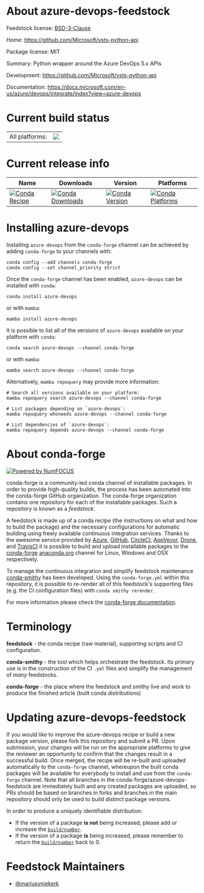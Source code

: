 About azure-devops-feedstock
============================

Feedstock license: [BSD-3-Clause](https://github.com/conda-forge/azure-devops-feedstock/blob/main/LICENSE.txt)

Home: https://github.com/Microsoft/vsts-python-api

Package license: MIT

Summary: Python wrapper around the Azure DevOps 5.x APIs

Development: https://github.com/Microsoft/vsts-python-api

Documentation: https://docs.microsoft.com/en-us/azure/devops/integrate/index?view=azure-devops

Current build status
====================


<table><tr><td>All platforms:</td>
    <td>
      <a href="https://dev.azure.com/conda-forge/feedstock-builds/_build/latest?definitionId=8141&branchName=main">
        <img src="https://dev.azure.com/conda-forge/feedstock-builds/_apis/build/status/azure-devops-feedstock?branchName=main">
      </a>
    </td>
  </tr>
</table>

Current release info
====================

| Name | Downloads | Version | Platforms |
| --- | --- | --- | --- |
| [![Conda Recipe](https://img.shields.io/badge/recipe-azure--devops-green.svg)](https://anaconda.org/conda-forge/azure-devops) | [![Conda Downloads](https://img.shields.io/conda/dn/conda-forge/azure-devops.svg)](https://anaconda.org/conda-forge/azure-devops) | [![Conda Version](https://img.shields.io/conda/vn/conda-forge/azure-devops.svg)](https://anaconda.org/conda-forge/azure-devops) | [![Conda Platforms](https://img.shields.io/conda/pn/conda-forge/azure-devops.svg)](https://anaconda.org/conda-forge/azure-devops) |

Installing azure-devops
=======================

Installing `azure-devops` from the `conda-forge` channel can be achieved by adding `conda-forge` to your channels with:

```
conda config --add channels conda-forge
conda config --set channel_priority strict
```

Once the `conda-forge` channel has been enabled, `azure-devops` can be installed with `conda`:

```
conda install azure-devops
```

or with `mamba`:

```
mamba install azure-devops
```

It is possible to list all of the versions of `azure-devops` available on your platform with `conda`:

```
conda search azure-devops --channel conda-forge
```

or with `mamba`:

```
mamba search azure-devops --channel conda-forge
```

Alternatively, `mamba repoquery` may provide more information:

```
# Search all versions available on your platform:
mamba repoquery search azure-devops --channel conda-forge

# List packages depending on `azure-devops`:
mamba repoquery whoneeds azure-devops --channel conda-forge

# List dependencies of `azure-devops`:
mamba repoquery depends azure-devops --channel conda-forge
```


About conda-forge
=================

[![Powered by
NumFOCUS](https://img.shields.io/badge/powered%20by-NumFOCUS-orange.svg?style=flat&colorA=E1523D&colorB=007D8A)](https://numfocus.org)

conda-forge is a community-led conda channel of installable packages.
In order to provide high-quality builds, the process has been automated into the
conda-forge GitHub organization. The conda-forge organization contains one repository
for each of the installable packages. Such a repository is known as a *feedstock*.

A feedstock is made up of a conda recipe (the instructions on what and how to build
the package) and the necessary configurations for automatic building using freely
available continuous integration services. Thanks to the awesome service provided by
[Azure](https://azure.microsoft.com/en-us/services/devops/), [GitHub](https://github.com/),
[CircleCI](https://circleci.com/), [AppVeyor](https://www.appveyor.com/),
[Drone](https://cloud.drone.io/welcome), and [TravisCI](https://travis-ci.com/)
it is possible to build and upload installable packages to the
[conda-forge](https://anaconda.org/conda-forge) [anaconda.org](https://anaconda.org/)
channel for Linux, Windows and OSX respectively.

To manage the continuous integration and simplify feedstock maintenance
[conda-smithy](https://github.com/conda-forge/conda-smithy) has been developed.
Using the ``conda-forge.yml`` within this repository, it is possible to re-render all of
this feedstock's supporting files (e.g. the CI configuration files) with ``conda smithy rerender``.

For more information please check the [conda-forge documentation](https://conda-forge.org/docs/).

Terminology
===========

**feedstock** - the conda recipe (raw material), supporting scripts and CI configuration.

**conda-smithy** - the tool which helps orchestrate the feedstock.
                   Its primary use is in the construction of the CI ``.yml`` files
                   and simplify the management of *many* feedstocks.

**conda-forge** - the place where the feedstock and smithy live and work to
                  produce the finished article (built conda distributions)


Updating azure-devops-feedstock
===============================

If you would like to improve the azure-devops recipe or build a new
package version, please fork this repository and submit a PR. Upon submission,
your changes will be run on the appropriate platforms to give the reviewer an
opportunity to confirm that the changes result in a successful build. Once
merged, the recipe will be re-built and uploaded automatically to the
`conda-forge` channel, whereupon the built conda packages will be available for
everybody to install and use from the `conda-forge` channel.
Note that all branches in the conda-forge/azure-devops-feedstock are
immediately built and any created packages are uploaded, so PRs should be based
on branches in forks and branches in the main repository should only be used to
build distinct package versions.

In order to produce a uniquely identifiable distribution:
 * If the version of a package **is not** being increased, please add or increase
   the [``build/number``](https://docs.conda.io/projects/conda-build/en/latest/resources/define-metadata.html#build-number-and-string).
 * If the version of a package **is** being increased, please remember to return
   the [``build/number``](https://docs.conda.io/projects/conda-build/en/latest/resources/define-metadata.html#build-number-and-string)
   back to 0.

Feedstock Maintainers
=====================

* [@mariusvniekerk](https://github.com/mariusvniekerk/)

